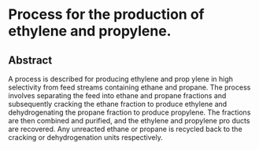 # Process for the production of ethylene and propylene.

## Abstract
A process is described for producing ethylene and prop ylene in high selectivity from feed streams containing ethane and propane. The process involves separating the feed into ethane and propane fractions and subsequently cracking the ethane fraction to produce ethylene and dehydrogenating the propane fraction to produce propylene. The fractions are then combined and purified, and the ethylene and propylene pro ducts are recovered. Any unreacted ethane or propane is recycled back to the cracking or dehydrogenation units respectively.
